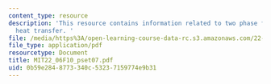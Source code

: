 ```yaml
---
content_type: resource
description: 'This resource contains information related to two phase flow and boiling
  heat transfer. '
file: /media/https%3A/open-learning-course-data-rc.s3.amazonaws.com/22-06-engineering-of-nuclear-systems-fall-2010/0b59e2848773340c53237159774e9b31_MIT22_06F10_pset07.pdf
file_type: application/pdf
resourcetype: Document
title: MIT22_06F10_pset07.pdf
uid: 0b59e284-8773-340c-5323-7159774e9b31
---
```

